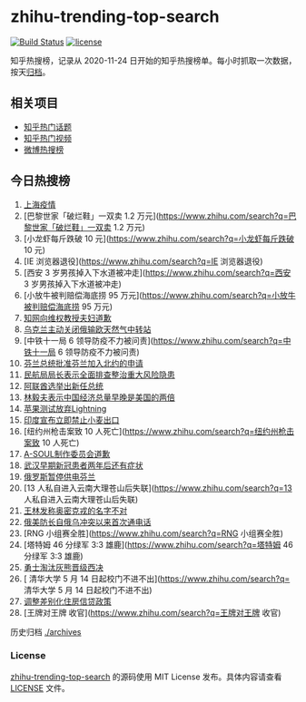 # zhihu-trending-top-search

[![Build Status](https://github.com/justjavac/zhihu-trending-top-search/workflows/ci/badge.svg?branch=main)](https://github.com/justjavac/zhihu-trending-top-search/actions)
[![license](https://img.shields.io/github/license/justjavac/zhihu-trending-top-search)](https://github.com/justjavac/zhihu-trending-top-search/blob/main/LICENSE)

知乎热搜榜，记录从 2020-11-24 日开始的知乎热搜榜单。每小时抓取一次数据，按天[归档](./archives)。

## 相关项目

- [知乎热门话题](https://github.com/justjavac/zhihu-trending-hot-questions)
- [知乎热门视频](https://github.com/justjavac/zhihu-trending-hot-video)
- [微博热搜榜](https://github.com/justjavac/weibo-trending-hot-search)

## 今日热搜榜

<!-- BEGIN -->
<!-- 最后更新时间 Mon May 16 2022 15:11:51 GMT+0800 (China Standard Time) -->

1. [上海疫情](https://www.zhihu.com/search?q=上海疫情)
1. [巴黎世家「破烂鞋」一双卖 1.2 万元](https://www.zhihu.com/search?q=巴黎世家「破烂鞋」一双卖 1.2 万元)
1. [小龙虾每斤跌破 10 元](https://www.zhihu.com/search?q=小龙虾每斤跌破 10 元)
1. [IE 浏览器退役](https://www.zhihu.com/search?q=IE 浏览器退役)
1. [西安 3 岁男孩掉入下水道被冲走](https://www.zhihu.com/search?q=西安 3 岁男孩掉入下水道被冲走)
1. [小放牛被判赔偿海底捞 95 万元](https://www.zhihu.com/search?q=小放牛被判赔偿海底捞 95 万元)
1. [知网向维权教授夫妇道歉](https://www.zhihu.com/search?q=知网向维权教授夫妇道歉)
1. [乌克兰主动关闭俄输欧天然气中转站](https://www.zhihu.com/search?q=乌克兰主动关闭俄输欧天然气中转站)
1. [中铁十一局 6 领导防疫不力被问责](https://www.zhihu.com/search?q=中铁十一局 6 领导防疫不力被问责)
1. [芬兰总统批准芬兰加入北约的申请](https://www.zhihu.com/search?q=芬兰总统批准芬兰加入北约的申请)
1. [民航局局长表示全面排查整治重大风险隐患](https://www.zhihu.com/search?q=民航局局长表示全面排查整治重大风险隐患)
1. [阿联酋选举出新任总统](https://www.zhihu.com/search?q=阿联酋选举出新任总统)
1. [林毅夫表示中国经济总量早晚是美国的两倍](https://www.zhihu.com/search?q=林毅夫表示中国经济总量早晚是美国的两倍)
1. [苹果测试放弃Lightning](https://www.zhihu.com/search?q=苹果测试放弃Lightning)
1. [印度宣布立即禁止小麦出口](https://www.zhihu.com/search?q=印度宣布立即禁止小麦出口)
1. [纽约州枪击案致 10 人死亡](https://www.zhihu.com/search?q=纽约州枪击案致 10 人死亡)
1. [A-SOUL制作委员会道歉](https://www.zhihu.com/search?q=A-SOUL制作委员会道歉)
1. [武汉早期新冠患者两年后还有症状](https://www.zhihu.com/search?q=武汉早期新冠患者两年后还有症状)
1. [俄罗斯暂停供电芬兰](https://www.zhihu.com/search?q=俄罗斯暂停供电芬兰)
1. [13 人私自进入云南大理苍山后失联](https://www.zhihu.com/search?q=13 人私自进入云南大理苍山后失联)
1. [王林发称奥密克戎的名字不对](https://www.zhihu.com/search?q=王林发称奥密克戎的名字不对)
1. [俄美防长自俄乌冲突以来首次通电话](https://www.zhihu.com/search?q=俄美防长自俄乌冲突以来首次通电话)
1. [RNG 小组赛全胜](https://www.zhihu.com/search?q=RNG 小组赛全胜)
1. [塔特姆 46 分绿军 3:3 雄鹿](https://www.zhihu.com/search?q=塔特姆 46 分绿军 3:3 雄鹿)
1. [勇士淘汰灰熊晋级西决](https://www.zhihu.com/search?q=勇士淘汰灰熊晋级西决)
1. [ 清华大学 5 月 14 日起校门不进不出](https://www.zhihu.com/search?q= 清华大学 5 月 14 日起校门不进不出)
1. [调整差别化住房信贷政策](https://www.zhihu.com/search?q=调整差别化住房信贷政策)
1. [王牌对王牌 收官](https://www.zhihu.com/search?q=王牌对王牌 收官)

<!-- END -->

历史归档 [./archives](./archives)

### License

[zhihu-trending-top-search](https://github.com/justjavac/zhihu-trending-top-search)
的源码使用 MIT License 发布。具体内容请查看 [LICENSE](./LICENSE) 文件。
